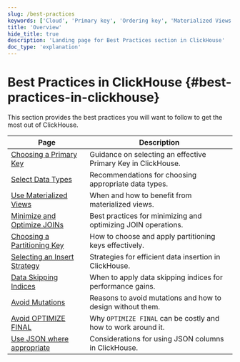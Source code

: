```yaml
---
slug: /best-practices
keywords: ['Cloud', 'Primary key', 'Ordering key', 'Materialized Views', 'Best Practices', 'Bulk Inserts', 'Asynchronous Inserts', 'Avoid Mutations', 'Avoid nullable Columns', 'Avoid Optimize Final', 'Partitioning Key']
title: 'Overview'
hide_title: true
description: 'Landing page for Best Practices section in ClickHouse'
doc_type: 'explanation'
---
```


# Best Practices in ClickHouse {#best-practices-in-clickhouse}

This section provides the best practices you will want to follow to get the most out of ClickHouse.

| Page                                                                 | Description                                                              |
|----------------------------------------------------------------------|--------------------------------------------------------------------------|
| [Choosing a Primary Key](/best-practices/choosing-a-primary-key)     | Guidance on selecting an effective Primary Key in ClickHouse.            |
| [Select Data Types](/best-practices/select-data-types)               | Recommendations for choosing appropriate data types.                     |
| [Use Materialized Views](/best-practices/use-materialized-views)     | When and how to benefit from materialized views.                         |
| [Minimize and Optimize JOINs](/best-practices/minimize-optimize-joins)| Best practices for minimizing and optimizing JOIN operations.            |
| [Choosing a Partitioning Key](/best-practices/choosing-a-partitioning-key) | How to choose and apply partitioning keys effectively.              |
| [Selecting an Insert Strategy](/best-practices/selecting-an-insert-strategy) | Strategies for efficient data insertion in ClickHouse.             |
| [Data Skipping Indices](/best-practices/use-data-skipping-indices-where-appropriate) | When to apply data skipping indices for performance gains.    |
| [Avoid Mutations](/best-practices/avoid-mutations)                   | Reasons to avoid mutations and how to design without them.               |
| [Avoid OPTIMIZE FINAL](/best-practices/avoid-optimize-final)         | Why `OPTIMIZE FINAL` can be costly and how to work around it.           |
| [Use JSON where appropriate](/best-practices/use-json-where-appropriate) | Considerations for using JSON columns in ClickHouse.               |
